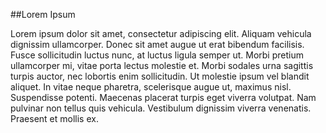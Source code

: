 ##Lorem Ipsum

Lorem ipsum dolor sit amet, consectetur adipiscing elit. Aliquam vehicula dignissim ullamcorper. Donec sit amet augue ut erat bibendum facilisis. Fusce sollicitudin luctus nunc, at luctus ligula semper ut. Morbi pretium ullamcorper mi, vitae porta lectus molestie et. Morbi sodales urna sagittis turpis auctor, nec lobortis enim sollicitudin. Ut molestie ipsum vel blandit aliquet. In vitae neque pharetra, scelerisque augue ut, maximus nisl. Suspendisse potenti. Maecenas placerat turpis eget viverra volutpat. Nam pulvinar non tellus quis vehicula. Vestibulum dignissim viverra venenatis. Praesent et mollis ex.
